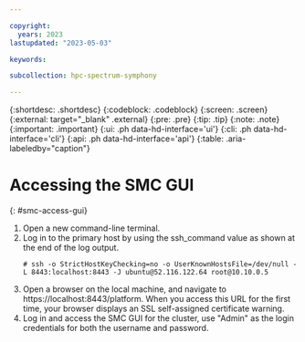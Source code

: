 ```yaml
---

copyright:
  years: 2023
lastupdated: "2023-05-03"

keywords: 

subcollection: hpc-spectrum-symphony

---
```


{:shortdesc: .shortdesc}
{:codeblock: .codeblock}
{:screen: .screen}
{:external: target="_blank" .external}
{:pre: .pre}
{:tip: .tip}
{:note: .note}
{:important: .important}
{:ui: .ph data-hd-interface='ui'}
{:cli: .ph data-hd-interface='cli'}
{:api: .ph data-hd-interface='api'}
{:table: .aria-labeledby="caption"}

# Accessing the SMC GUI
{: #smc-access-gui}

1.  Open a new command-line terminal.
2.  Log in to the primary host by using the ssh_command value as shown at the end of the log output.
    ```shell
    # ssh -o StrictHostKeyChecking=no -o UserKnownHostsFile=/dev/null -L 8443:localhost:8443 -J ubuntu@52.116.122.64 root@10.10.0.5
    ```
3.  Open a browser on the local machine, and navigate to https://localhost:8443/platform. When you access this URL for the first time, your browser displays an SSL self-assigned certificate warning.
4.  Log in and access the SMC GUI for the cluster, use "Admin" as the login credentials for both the username and password.
